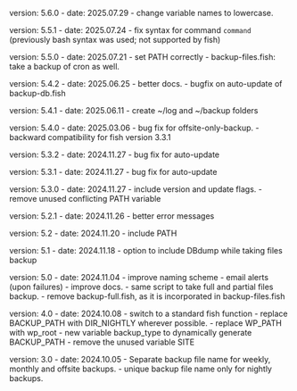 version: 5.6.0
    - date: 2025.07.29
    - change variable names to lowercase.

version: 5.5.1
    - date: 2025.07.24
    - fix syntax for command `command` (previously bash syntax was used; not supported by fish)

version: 5.5.0
    - date: 2025.07.21
    - set PATH correctly
    - backup-files.fish: take a backup of cron as well.

version: 5.4.2
    - date: 2025.06.25
    - better docs.
    - bugfix on auto-update of backup-db.fish

version: 5.4.1
    - date: 2025.06.11
    - create ~/log and ~/backup folders

version: 5.4.0
    - date: 2025.03.06
    - bug fix for offsite-only-backup.
    - backward compatibility for fish version 3.3.1

version: 5.3.2
    - date: 2024.11.27
    - bug fix for auto-update

version: 5.3.1
    - date: 2024.11.27
    - bug fix for auto-update

version: 5.3.0
    - date: 2024.11.27
    - include version and update flags.
    - remove unused conflicting PATH variable

version: 5.2.1
    - date: 2024.11.26
    - better error messages

version: 5.2
    - date: 2024.11.20
    - include PATH

version: 5.1
    - date: 2024.11.18
    - option to include DBdump while taking files backup

version: 5.0
    - date: 2024.11.04
    - improve naming scheme
    - email alerts (upon failures)
    - improve docs.
    - same script to take full and partial files backup.
    - remove backup-full.fish, as it is incorporated in backup-files.fish

version: 4.0
    - date: 2024.10.08
    - switch to a standard fish function
    - replace BACKUP_PATH with DIR_NIGHTLY wherever possible.
    - replace WP_PATH with wp_root
    - new variable backup_type to dynamically generate BACKUP_PATH
    - remove the unused variable SITE

version: 3.0
    - date: 2024.10.05
    - Separate backup file name for weekly, monthly and offsite backups.
    - unique backup file name only for nightly backups.

